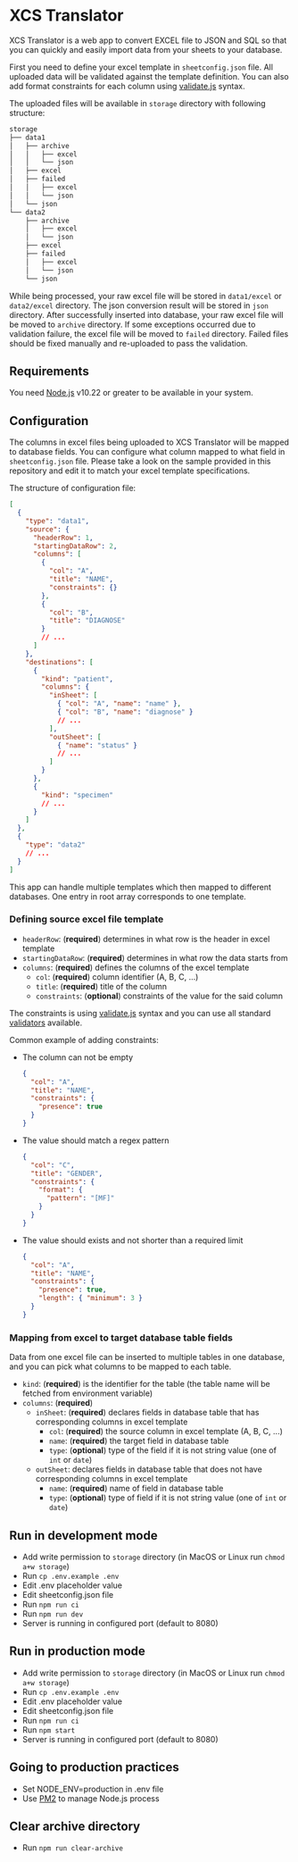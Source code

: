 # XCS Translator

XCS Translator is a web app to convert EXCEL file to JSON and SQL so that you can quickly and easily import data from your sheets to your database.

First you need to define your excel template in `sheetconfig.json` file. All uploaded data will be validated against the template definition. You can also add format constraints for each column using [validate.js](https://validatejs.org/#validators) syntax.

The uploaded files will be available in `storage` directory with following structure:

```bash
storage
├── data1
│   ├── archive
│   │   ├── excel
│   │   └── json
│   ├── excel
│   ├── failed
│   │   ├── excel
│   │   └── json
│   └── json
└── data2
    ├── archive
    │   ├── excel
    │   └── json
    ├── excel
    ├── failed
    │   ├── excel
    │   └── json
    └── json
```

While being processed, your raw excel file will be stored in `data1/excel` or `data2/excel` directory. The json conversion result will be stored in `json` directory. After successfully inserted into database, your raw excel file will be moved to `archive` directory. If some exceptions occurred due to validation failure, the excel file will be moved to `failed` directory. Failed files should be fixed manually and re-uploaded to pass the validation.

## Requirements

You need [Node.js](https://nodejs.org/en/) v10.22 or greater to be available in your system.

## Configuration

The columns in excel files being uploaded to XCS Translator will be mapped to database fields. You can configure what column mapped to what field in `sheetconfig.json` file. Please take a look on the sample provided in this repository and edit it to match your excel template specifications.

The structure of configuration file:

```json
[
  {
    "type": "data1",
    "source": {
      "headerRow": 1,
      "startingDataRow": 2,
      "columns": [
        {
          "col": "A",
          "title": "NAME",
          "constraints": {}
        },
        {
          "col": "B",
          "title": "DIAGNOSE"
        }
        // ...
      ]
    },
    "destinations": [
      {
        "kind": "patient",
        "columns": {
          "inSheet": [
            { "col": "A", "name": "name" },
            { "col": "B", "name": "diagnose" }
            // ...
          ],
          "outSheet": [
            { "name": "status" }
            // ...
          ]
        }
      },
      {
        "kind": "specimen"
        // ...
      }
    ]
  },
  {
    "type": "data2"
    // ...
  }
]
```

This app can handle multiple templates which then mapped to different databases. One entry in root array corresponds to one template.

### Defining source excel file template

- `headerRow`: (**required**) determines in what row is the header in excel template
- `startingDataRow`: (**required**) determines in what row the data starts from
- `columns`: (**required**) defines the columns of the excel template
  - `col`: (**required**) column identifier (A, B, C, ...)
  - `title`: (**required**) title of the column
  - `constraints`: (**optional**) constraints of the value for the said column

The constraints is using [validate.js](https://validatejs.org) syntax and you can use all standard [validators](https://validatejs.org/#validators) available.

Common example of adding constraints:

- The column can not be empty
  ```json
  {
    "col": "A",
    "title": "NAME",
    "constraints": {
      "presence": true
    }
  }
  ```
- The value should match a regex pattern

  ```json
  {
    "col": "C",
    "title": "GENDER",
    "constraints": {
      "format": {
        "pattern": "[MF]"
      }
    }
  }
  ```

- The value should exists and not shorter than a required limit
  ```json
  {
    "col": "A",
    "title": "NAME",
    "constraints": {
      "presence": true,
      "length": { "minimum": 3 }
    }
  }
  ```

### Mapping from excel to target database table fields

Data from one excel file can be inserted to multiple tables in one database, and you can pick what columns to be mapped to each table.

- `kind`: (**required**) is the identifier for the table (the table name will be fetched from environment variable)
- `columns`: (**required**)
  - `inSheet`: (**required**) declares fields in database table that has corresponding columns in excel template
    - `col`: (**required**) the source column in excel template (A, B, C, ...)
    - `name`: (**required**) the target field in database table
    - `type`: (**optional**) type of the field if it is not string value (one of `int` or `date`)
  - `outSheet`: declares fields in database table that does not have corresponding columns in excel template
    - `name`: (**required**) name of field in database table
    - `type`: (**optional**) type of field if it is not string value (one of `int` or `date`)

## Run in development mode

- Add write permission to `storage` directory (in MacOS or Linux run `chmod a+w storage`)
- Run `cp .env.example .env`
- Edit .env placeholder value
- Edit sheetconfig.json file
- Run `npm run ci`
- Run `npm run dev`
- Server is running in configured port (default to 8080)

## Run in production mode

- Add write permission to `storage` directory (in MacOS or Linux run `chmod a+w storage`)
- Run `cp .env.example .env`
- Edit .env placeholder value
- Edit sheetconfig.json file
- Run `npm run ci`
- Run `npm start`
- Server is running in configured port (default to 8080)

## Going to production practices

- Set NODE_ENV=production in .env file
- Use [PM2](https://pm2.keymetrics.io/) to manage Node.js process

## Clear archive directory

- Run `npm run clear-archive`
